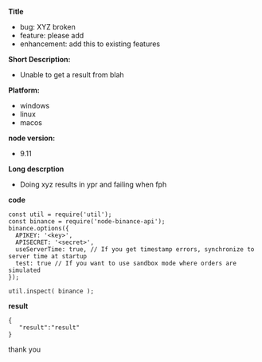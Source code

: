 **Title**
- bug: XYZ broken
- feature: please add
- enhancement: add this to existing features

**Short Description:**
- Unable to get a result from blah
  
**Platform:**
- windows
- linux
- macos

**node version:**
- 9.11

**Long descrption**
- Doing xyz results in ypr and failing when fph

**code**
```
const util = require('util');
const binance = require('node-binance-api');
binance.options({
  APIKEY: '<key>',
  APISECRET: '<secret>',
  useServerTime: true, // If you get timestamp errors, synchronize to server time at startup
  test: true // If you want to use sandbox mode where orders are simulated
});

util.inspect( binance );
```

**result**
```
{
   "result":"result"
}
```

thank you
